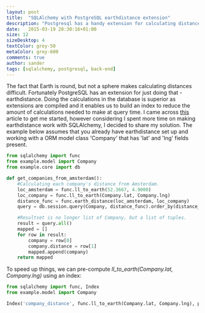 ```yaml
---
layout: post
title:  "SQLAlchemy with PostgreSQL earthdistance extension"
description: "Postgresql has a handy extension for calculating distances between coordinates on earth, we are looking at how it all fits into SQLAlchemy ORM."
date:   2015-03-19 20:30:16+01:00
size: 12
sizeDesktop: 4
textColor: grey-50
metaColor: grey-600
comments: true
author: sander
tags: [sqlalchemy, postgresql, back-end]
---
```


The fact that Earth is round, but not a sphere makes calculating distances difficult. Fortunately PostgreSQL has an extension for just doing that - earthdistance. Doing the calculations in the database is superior as extensions are compiled and it enables us to build an index to reduce the amount of calculations needed to make at query time. I came across [this][postgres-radius] article to get me started, however considering I spent more time on making earthdistance work with SQLAlchemy, I decided to share my solution. The example below assumes that you already have earthdistance set up and working with a ORM model class 'Company' that has 'lat' and 'lng' fields present.


```python
from sqlalchemy import func
from example.model import Company
from example.core import db

def get_companies_from_amsterdam():
    #Calculating each company's distance from Amsterdam.
    loc_amsterdam = func.ll_to_earth(52.3667, 4.9000)
    loc_company = func.ll_to_earth(Company.lat, Company.lng)
    distance_func = func.earth_distance(loc_amsterdam, loc_company)
    query = db.session.query(Company, distance_func).order_by(distance_func)

    #Resultset is no longer list of Company, but a list of tuples.
    result = query.all()
    mapped = []
    for row in result:
        company = row[0]
        company.distance = row[1]
        mapped.append(company)
    return mapped
```

To speed up things, we can pre-compute <em>ll_to_earth(Company.lat, Company.lng)</em> using an index:


```python
from sqlalchemy import func, Index
from example.model import Company

Index('company_distance', func.ll_to_earth(Company.lat, Company.lng), postgresql_using='gist')
```

[postgres-radius]: http://johanndutoit.net/searching-in-a-radius-using-postgres/

